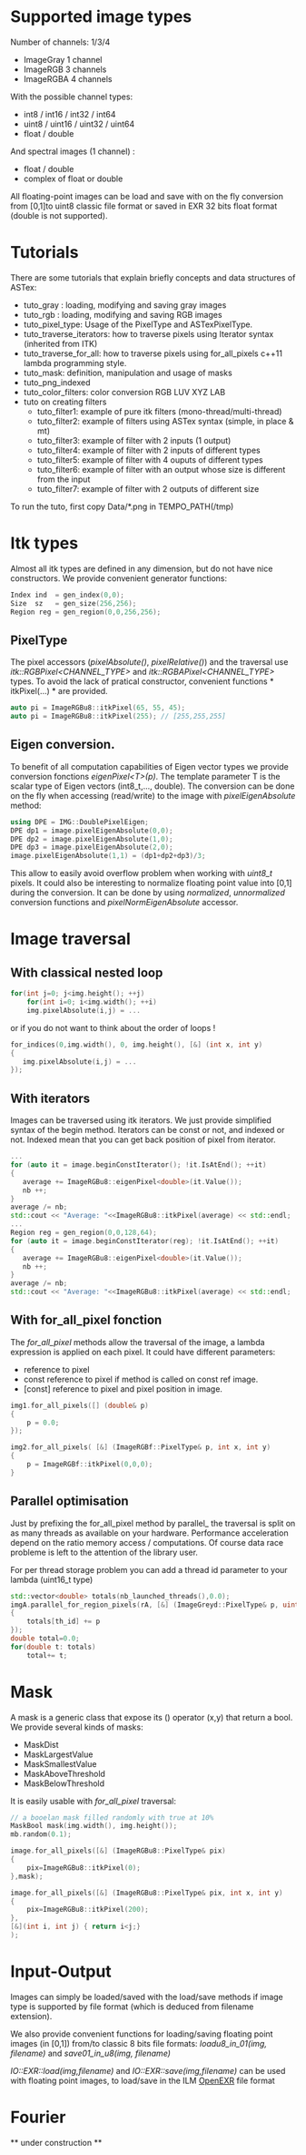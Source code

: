# Supported image types

Number of channels: 1/3/4

* ImageGray 1 channel
* ImageRGB 3 channels
* ImageRGBA 4 channels

With the possible channel types:

* int8 / int16 / int32 / int64
* uint8 / uint16 / uint32 / uint64
* float / double

And spectral images (1 channel) :

* float / double
* complex of float or double

All floating-point images can be load and save with on the fly conversion from \[0,1\]to uint8 classic file format or saved in EXR 32 bits float format (double is not supported).

# Tutorials

There are some tutorials that explain briefly concepts and data structures of ASTex:
* tuto_gray : loading, modifying and saving gray images
* tuto_rgb : loading, modifying and saving RGB images
* tuto_pixel_type: Usage of the PixelType and ASTexPixelType.
* tuto_traverse_iterators: how to traverse pixels using Iterator syntax (inherited from ITK)
* tuto_traverse_for\_all: how to traverse pixels using for_all_pixels c++11 lambda programming style.
* tuto_mask: definition, manipulation and usage of masks
* tuto\_png\_indexed
* tuto\_color\_filters: color conversion RGB LUV XYZ LAB
* tuto on creating filters
  * tuto_filter1: example of pure itk filters (mono-thread/multi-thread)
  * tuto_filter2: example of filters using ASTex syntax (simple, in place & mt)
  * tuto_filter3: example of filter with 2 inputs (1 output)
  * tuto_filter4: example of filter with 2 inputs of different types
  * tuto_filter5: example of filter with 4 ouputs of different types
  * tuto_filter6: example of filter with an output whose size is different from the input 
  * tuto_filter7: example of filter with 2 outputs of different size

To run the tuto, first copy Data/*.png in TEMPO_PATH(/tmp)



# Itk types

Almost all itk types are defined in any dimension, but do not have nice constructors. We provide convenient generator functions:
```c++
Index ind  = gen_index(0,0);
Size  sz   = gen_size(256,256);
Region reg = gen_region(0,0,256,256);
```


## PixelType

The pixel accessors (*pixelAbsolute()*, *pixelRelative()*) and the traversal use *itk::RGBPixel\<CHANNEL_TYPE\>* and *itk::RGBAPixel\<CHANNEL_TYPE\>* 
types. To avoid the lack of pratical constructor, convenient functions * itkPixel(...) * are provided.
```c++
auto pi = ImageRGBu8::itkPixel(65, 55, 45);
auto pi = ImageRGBu8::itkPixel(255); // [255,255,255]
```


## Eigen conversion.
To benefit of all computation capabilities of Eigen vector types we provide conversion fonctions *eigenPixel\<T\>(p)*. The template parameter T is
the scalar type of Eigen vectors (int8\_t,..., double). 
The conversion can be done on the fly when accessing (read/write) to the image with *pixelEigenAbsolute* method:
```c++
using DPE = IMG::DoublePixelEigen;
DPE dp1 = image.pixelEigenAbsolute(0,0);
DPE dp2 = image.pixelEigenAbsolute(1,0);
DPE dp3 = image.pixelEigenAbsolute(2,0);
image.pixelEigenAbsolute(1,1) = (dp1+dp2+dp3)/3;
```
This allow to easily avoid overflow problem when working with *uint8\_t* pixels.
It could also be interesting to normalize floating point value into \[0,1\] during the conversion. It can be done by using
*normalized*, *unnormalized* conversion functions and *pixelNormEigenAbsolute* accessor.


# Image traversal

## With classical nested loop

```c++
for(int j=0; j<img.height(); ++j)
    for(int i=0; i<img.width(); ++i)
	img.pixelAbsolute(i,j) = ...
```
or if you do not want to think about the order of loops !
```c++
for_indices(0,img.width(), 0, img.height(), [&] (int x, int y)
{
   img.pixelAbsolute(i,j) = ...
});
```


## With iterators

Images can be traversed using itk iterators. We just provide simplified syntax of the begin method. Iterators can be const or not, and indexed or not.
Indexed mean that you can get back position of pixel from iterator.


```c++
...
for (auto it = image.beginConstIterator(); !it.IsAtEnd(); ++it)
{
   average += ImageRGBu8::eigenPixel<double>(it.Value());
   nb ++;
}
average /= nb;
std::cout << "Average: "<<ImageRGBu8::itkPixel(average) << std::endl;
...
Region reg = gen_region(0,0,128,64);
for (auto it = image.beginConstIterator(reg); !it.IsAtEnd(); ++it)
{
   average += ImageRGBu8::eigenPixel<double>(it.Value());
   nb ++;
}
average /= nb;
std::cout << "Average: "<<ImageRGBu8::itkPixel(average) << std::endl;
```


## With for\_all\_pixel fonction

The *for\_all\_pixel* methods allow the traversal of the image, a lambda expression is applied on each pixel.
It could have different parameters:
* reference to pixel
* const reference to pixel if method is called on const ref image. 
* \[const\] reference to pixel and pixel position in image.

```c++
img1.for_all_pixels([] (double& p)
{
    p = 0.0;
});

img2.for_all_pixels( [&] (ImageRGBf::PixelType& p, int x, int y)
{
    p = ImageRGBf::itkPixel(0,0,0);
}
```

## Parallel optimisation

Just by prefixing the for\_all\_pixel method by parallel\_ the traversal is split on as many threads as available on your hardware.
Performance acceleration depend on the ratio memory access / computations. 
Of course data race probleme is left to the attention of the library user.

For per thread storage problem you can add a thread id parameter to your lambda (uint16\_t type)

```c++
std::vector<double> totals(nb_launched_threads(),0.0);
imgA.parallel_for_region_pixels(rA, [&] (ImageGreyd::PixelType& p, uint16_t th_id)
{
    totals[th_id] += p
});
double total=0.0;
for(double t: totals)
    total+= t;
```

# Mask

A mask is a generic class that expose its () operator (x,y) that return a bool. We provide several kinds of masks:
* MaskDist
* MaskLargestValue
* MaskSmallestValue
* MaskAboveThreshold
* MaskBelowThreshold

It is easily usable with *for\_all\_pixel* traversal:

```c++
// a booelan mask filled randomly with true at 10%
MaskBool mask(img.width(), img.height());
mb.random(0.1);

image.for_all_pixels([&] (ImageRGBu8::PixelType& pix)
{
    pix=ImageRGBu8::itkPixel(0);
},mask);

image.for_all_pixels([&] (ImageRGBu8::PixelType& pix, int x, int y)
{
    pix=ImageRGBu8::itkPixel(200);
},
[&](int i, int j) { return i<j;}
);
```



# Input-Output

Images can simply be loaded/saved with the load/save methods if image type is supported by file format (which is deduced from filename extension).

We also provide convenient functions for loading/saving floating point images (in \[0,1\]) from/to classic 8 bits file formats:
*loadu8_in_01(img, filename)* and *save01_in_u8(img, filename)*

*IO::EXR::load(img,filename)* and *IO::EXR::save(img,filename)* can be used with floating point images, to load/save in the ILM [OpenEXR](http://www.openexr.com/) file format


# Fourier

** under construction **
